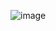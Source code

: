 ![image](https://user-images.githubusercontent.com/37383368/149264322-dcfba66f-5d84-451f-9ee9-c637b88da542.png)

